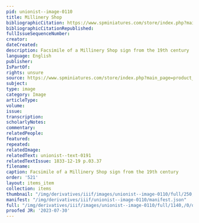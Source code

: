 ```yaml
---
pid: unionist--image-0110
title: Millinery Shop
bibliographicCitation: https://www.spminiatures.com/store/index.php?main_page=product_info&products_id=5479
bibliographicCitationRepublished: 
fullIssueSequenceNumber: 
creator: 
dateCreated: 
description: Facsimile of a Millinery Shop sign from the 19th century
language: English
publisher: 
IsPartOf: 
rights: unsure
source: https://www.spminiatures.com/store/index.php?main_page=product_info&products_id=5479
subject: 
type: image
category: Image
articleType: 
volume: 
issue: 
transcription: 
scholarlyNotes: 
commentary: 
relatedPeople: 
featured: 
repeated: 
relatedImage: 
relatedText: unionist--text-0191
relatedTextIssue: 1833-12-19 p.03.37
filename: 
caption: Facsimile of a Millinery Shop sign from the 19th century
order: '521'
layout: items_item
collection: items
thumbnail: "/img/derivatives/iiif/images/unionist--image-0110/full/250,/0/default.jpg"
manifest: "/img/derivatives/iiif/unionist--image-0110/manifest.json"
full: "/img/derivatives/iiif/images/unionist--image-0110/full/1140,/0/default.jpg"
proofed JR: '2023-07-30'
---
```

